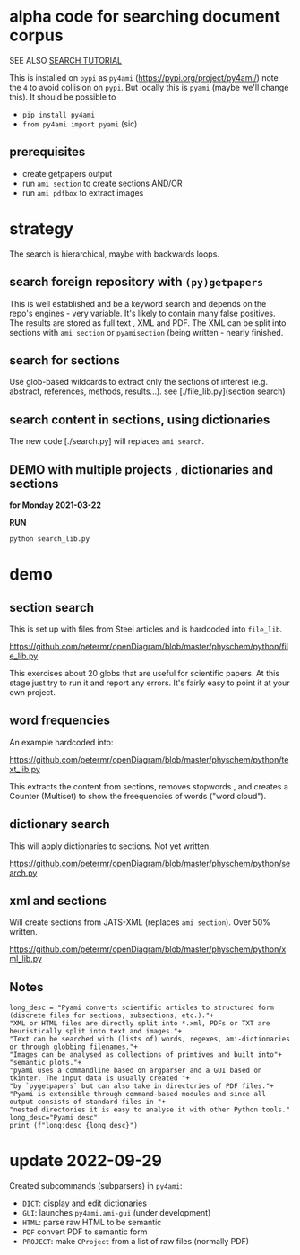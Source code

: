 # alpha code for searching document corpus

SEE ALSO <a href="SEARCH.md">SEARCH TUTORIAL</a>

This is installed on `pypi` as `py4ami` (https://pypi.org/project/py4ami/) note the `4`
to avoid collision on `pypi`. But locally this is `pyami` (maybe we'll change this).
It should be possible to 
* `pip install py4ami`
* `from py4ami import pyami` (sic)

## prerequisites

- create getpapers output
- run `ami section` to create sections AND/OR
- run `ami pdfbox` to extract images

# strategy

The search is hierarchical, maybe with backwards loops.

## search foreign repository with `(py)getpapers`

This is well established and be a keyword search and depends on the repo's engines - very variable. It's likely to contain many false positives. The results are stored as full text , XML and PDF. The XML can be split into sections with `ami section` or `pyamisection` (being written - nearly finished.

## search for sections

Use glob-based wildcards to extract only the sections of interest (e.g. abstract, references, methods, results...). see [./file_lib.py](section search)

## search content in sections, using dictionaries

The new code [./search.py] will replaces `ami search`.

## DEMO with multiple projects , dictionaries and sections

**for Monday 2021-03-22**

**RUN**

```
python search_lib.py
```

# demo



## section search

This is set up with files from Steel articles and is hardcoded into `file_lib`.

https://github.com/petermr/openDiagram/blob/master/physchem/python/file_lib.py

This exercises about 20 globs that are useful for scientific papers.
At this stage just try to run it and report any errors. It's fairly easy to point it at your own project.

## word frequencies

An example hardcoded into:

https://github.com/petermr/openDiagram/blob/master/physchem/python/text_lib.py

This extracts the content from sections, removes stopwords , and creates a Counter (Multiset) to show the freequencies of words ("word cloud").

## dictionary search

This will apply dictionaries to sections. Not yet written.

https://github.com/petermr/openDiagram/blob/master/physchem/python/search.py

## xml and sections

Will create sections from JATS-XML (replaces `ami section`). Over 50% written.

https://github.com/petermr/openDiagram/blob/master/physchem/python/xml_lib.py

## Notes
```
long_desc = "Pyami converts scientific articles to structured form (discrete files for sections, subsections, etc.)."+
"XML or HTML files are directly split into *.xml, PDFs or TXT are heuristically split into text and images."+
"Text can be searched with (lists of) words, regexes, ami-dictionaries or through globbing filenames."+
"Images can be analysed as collections of primtives and built into"+
"semantic plots."+
"pyami uses a commandline based on argparser and a GUI based on tkinter. The input data is usually created "+
"by `pygetpapers` but can also take in directories of PDF files."+
"Pyami is extensible through command-based modules and since all output consists of standard files in "+
"nested directories it is easy to analyse it with other Python tools."
long_desc="Pyami desc"
print (f"long:desc {long_desc}")
```

# update 2022-09-29

Created subcommands (subparsers) in `py4ami`:
* `DICT`: display and edit dictionaries
* `GUI`: launches `py4ami.ami-gui` (under development)
* `HTML`: parse raw HTML to be semantic
* `PDF` convert PDF to semantic form
* `PROJECT`: make `CProject` from a list of raw files (normally PDF)

<!-- this is HTML
<table>
  <tbody>
    <tr><td><b>Lantana</b></td><td>plant</td></tr>
    <tr><td>Kangaroo</td><td>animal</td></tr>
  </tbody>
</table>
-->